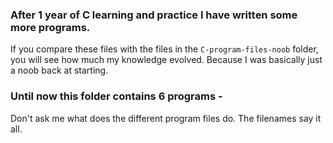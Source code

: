 ### After 1 year of C learning and practice I have written some more programs.
If you compare these files with the files in the `C-program-files-noob` folder, you will see how much my knowledge evolved. Because I was basically just a noob back at starting.
### Until now this folder contains 6 programs - 
Don't ask me what does the different program files do. The filenames say it all.

